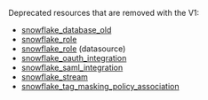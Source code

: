 Deprecated resources that are removed with the V1:

* [snowflake_database_old](https://registry.terraform.io/providers/Snowflake-Labs/snowflake/0.98.0/docs/resources/database_old)
* [snowflake_role](https://registry.terraform.io/providers/Snowflake-Labs/snowflake/0.98.0/docs/resources/role)
* [snowflake_role](https://registry.terraform.io/providers/Snowflake-Labs/snowflake/0.98.0/docs/data-sources/role) (datasource)
* [snowflake_oauth_integration](https://registry.terraform.io/providers/Snowflake-Labs/snowflake/0.98.0/docs/resources/oauth_integration)
* [snowflake_saml_integration](https://registry.terraform.io/providers/Snowflake-Labs/snowflake/0.98.0/docs/resources/saml_integration)
* [snowflake_stream](https://registry.terraform.io/providers/Snowflake-Labs/snowflake/0.98.0/docs/resources/stream)
* [snowflake_tag_masking_policy_association](https://registry.terraform.io/providers/Snowflake-Labs/snowflake/0.98.0/docs/resources/tag_masking_policy_association)
